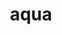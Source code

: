 ---
title: aqua
nmtitle: aqua
meaning: water
ch: 6
pos: noun
stem: aqu
genend: ae
genhyph: -ae
abbgender: f.
abbgender2: fem.
gender: feminine
declension: first
---